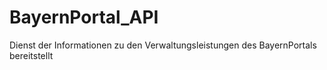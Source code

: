 # BayernPortal_API
Dienst der Informationen zu den Verwaltungsleistungen des BayernPortals bereitstellt
